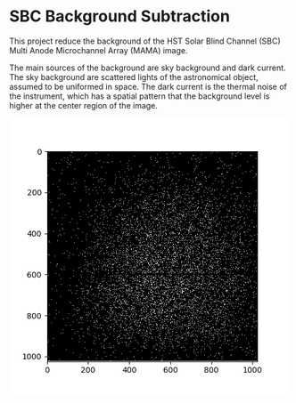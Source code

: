 # SBC Background Subtraction

This project reduce the background of the HST Solar Blind Channel (SBC) Multi Anode Microchannel Array (MAMA) image.

The main sources of the background are sky background and dark current.
The sky background are scattered lights of the astronomical object, assumed to be uniformed in space. 
The dark current is the thermal noise of the instrument, which has a spatial pattern that the background level is higher at the center region of the image.

![plot](./figur/dark_flt.png)
